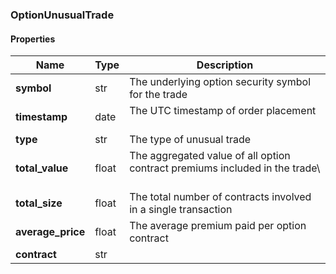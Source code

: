 

[//]: # (CLASS:OptionUnusualTrade)

[//]: # (KIND:object)

### OptionUnusualTrade

#### Properties

[//]: # (START_DEFINITION)

Name | Type | Description
------------ | ------------- | -------------
**symbol** | str | The underlying option security symbol for the trade &nbsp;
**timestamp** | date | The UTC timestamp of order placement &nbsp;
**type** | str | The type of unusual trade &nbsp;
**total_value** | float | The aggregated value of all option contract premiums included in the trade\\ &nbsp;
**total_size** | float | The total number of contracts involved in a single transaction &nbsp;
**average_price** | float | The average premium paid per option contract &nbsp;
**contract** | str |  &nbsp;

[//]: # (END_DEFINITION)



